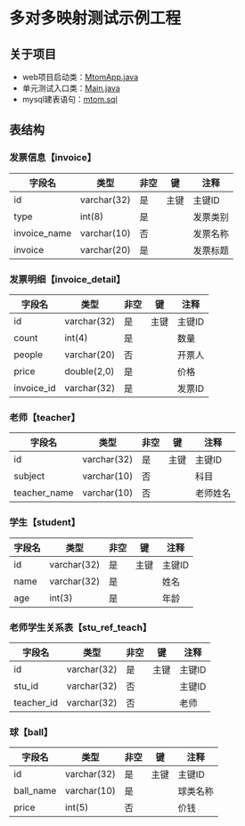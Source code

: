 # 多对多映射测试示例工程

## 关于项目

- web项目启动类：[MtomApp.java](/mtom-web/src/main/java/com/post/m2m/MtomApp.java)
- 单元测试入口类：[Main.java](/mtom-web/src/test/java/com/post/m2m/Main.java)
- mysql建表语句：[mtom.sql](/mtom-web/src/test/resources/DB/mtom.sql)

## 表结构

### 发票信息【invoice】
|字段名 | 类型 | 非空 | 键 | 注释 |
|------ | ---- | --- | --- | ---- |
| id | varchar(32) | 是 | 主键 | 主键ID |
| type | int(8) | 是 |  | 发票类别 |
| invoice_name | varchar(10) |  否  |  | 发票名称 |
| invoice | varchar(20) | 是 |  | 发票标题 |

### 发票明细【invoice_detail】
|字段名 | 类型 | 非空 | 键 | 注释 |
|------ | ---- | --- | --- | ---- |
| id | varchar(32) | 是 | 主键 | 主键ID |
| count | int(4) | 是 |  | 数量 |
| people | varchar(20) |  否  |  | 开票人 |
| price | double(2,0) | 是 |  | 价格 |
| invoice_id | varchar(32) | 是 |  | 发票ID |

### 老师【teacher】
|字段名 | 类型 | 非空 | 键 | 注释 |
|------ | ---- | --- | --- | ---- |
| id | varchar(32) | 是 | 主键 | 主键ID |
| subject | varchar(10) |  否  |  | 科目 |
| teacher_name | varchar(10) |  否  |  | 老师姓名 |

### 学生【student】
|字段名 | 类型 | 非空 | 键 | 注释 |
|------ | ---- | --- | --- | ---- |
| id | varchar(32) | 是 | 主键 | 主键ID |
| name | varchar(32) | 是 |  | 姓名 |
| age | int(3) | 是 |  | 年龄 |

### 老师学生关系表【stu_ref_teach】
|字段名 | 类型 | 非空 | 键 | 注释 |
|------ | ---- | --- | --- | ---- |
| id | varchar(32) | 是 | 主键 | 主键ID |
| stu_id | varchar(32) |  否  |  | 主键ID |
| teacher_id | varchar(32) |  否  |  | 老师 |

### 球【ball】
|字段名 | 类型 | 非空 | 键 | 注释 |
|------ | ---- | --- | --- | ---- |
| id | varchar(32) | 是 | 主键 | 主键ID |
| ball_name | varchar(10) | 是 |  | 球类名称 |
| price | int(5) |  否  |  | 价钱 |
